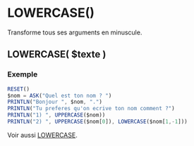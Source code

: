 # LOWERCASE()

Transforme tous ses arguments en minuscule.

## LOWERCASE( $texte )

### Exemple

```ts
RESET()
$nom = ASK("Quel est ton nom ? ")
PRINTLN("Bonjour ", $nom, ".")
PRINTLN("Tu preferes qu'on ecrive ton nom comment ?")
PRINTLN("1) ", UPPERCASE($nom))
PRINTLN("2) ", UPPERCASE($nom[0]), LOWERCASE($nom[1,-1]))
```

Voir aussi [LOWERCASE](LOWERCASE).
